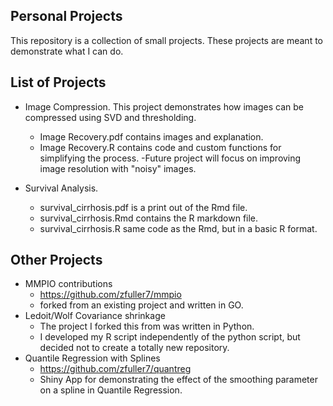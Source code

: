 ## Personal Projects
This repository is a collection of small projects. These projects are meant to demonstrate what I can do.

## List of Projects
- Image Compression. This project demonstrates how images can be compressed using SVD and thresholding.  
   - Image Recovery.pdf contains images and explanation.
   - Image Recovery.R contains code and custom functions for simplifying the process.
     -Future project will focus on improving image resolution with "noisy" images.

- Survival Analysis.
   - survival_cirrhosis.pdf is a print out of the Rmd file.
   - survival_cirrhosis.Rmd contains the R markdown file.
   - survival_cirrhosis.R same code as the Rmd, but in a basic R format.


## Other Projects
- MMPIO contributions
   - https://github.com/zfuller7/mmpio
   - forked from an existing project and written in GO.
- Ledoit/Wolf Covariance shrinkage
  - The project I forked this from was written in Python.
  - I developed my R script independently of the python script, but decided not to create a totally new repository.
- Quantile Regression with Splines
   - https://github.com/zfuller7/quantreg
   - Shiny App for demonstrating the effect of the smoothing parameter on a spline in Quantile Regression.
